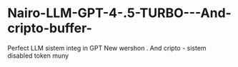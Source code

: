 # Nairo-LLM-GPT-4-.5-TURBO---And-cripto-buffer-
Perfect  LLM sistem  integ in GPT New wershon . And cripto -  sistem disabled  token muny  
